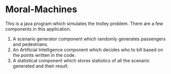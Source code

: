 # Moral-Machines
This is a java program which simulates the trolley problem.
There are a few components in this application.

1. A scenario generator component which randomly generates passengers and pedestrians.
2. An Artificial Intelligence component which decides who to kill based on the points written in the code.
3. A statistical component which stores statistics of all the scenario generated and their result.
